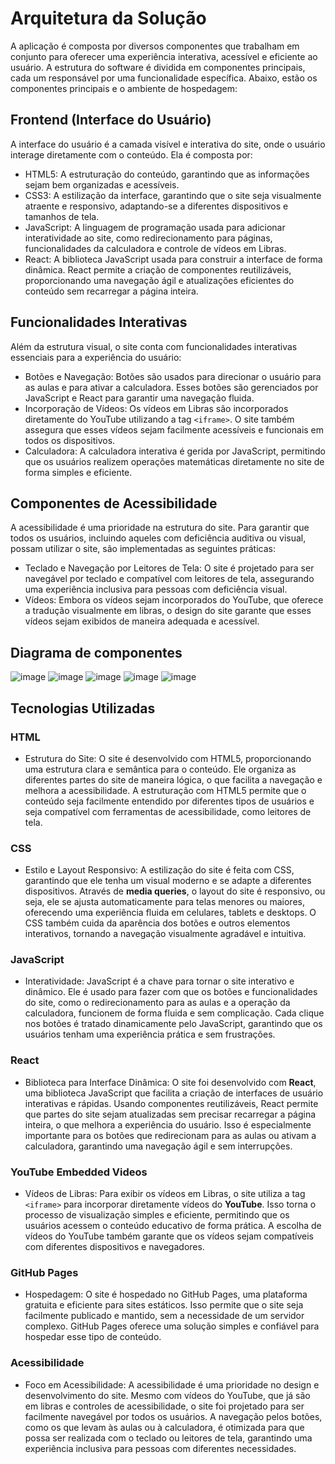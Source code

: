 
# Arquitetura da Solução

A aplicação é composta por diversos componentes que trabalham em conjunto para oferecer uma experiência interativa, acessível e eficiente ao usuário. A estrutura do software é dividida em componentes principais, cada um responsável por uma funcionalidade específica. Abaixo, estão os componentes principais e o ambiente de hospedagem:

## Frontend (Interface do Usuário)
A interface do usuário é a camada visível e interativa do site, onde o usuário interage diretamente com o conteúdo. Ela é composta por:

- HTML5: A estruturação do conteúdo, garantindo que as informações sejam bem organizadas e acessíveis.
- CSS3: A estilização da interface, garantindo que o site seja visualmente atraente e responsivo, adaptando-se a diferentes dispositivos e tamanhos de tela.
- JavaScript: A linguagem de programação usada para adicionar interatividade ao site, como redirecionamento para páginas, funcionalidades da calculadora e controle de vídeos em Libras.
- React: A biblioteca JavaScript usada para construir a interface de forma dinâmica. React permite a criação de componentes reutilizáveis, proporcionando uma navegação ágil e atualizações eficientes do conteúdo sem recarregar a página inteira.

## Funcionalidades Interativas
Além da estrutura visual, o site conta com funcionalidades interativas essenciais para a experiência do usuário:

- Botões e Navegação: Botões são usados para direcionar o usuário para as aulas e para ativar a calculadora. Esses botões são gerenciados por JavaScript e React para garantir uma navegação fluida.
- Incorporação de Vídeos: Os vídeos em Libras são incorporados diretamente do YouTube utilizando a tag `<iframe>`. O site também assegura que esses vídeos sejam facilmente acessíveis e funcionais em todos os dispositivos.
- Calculadora: A calculadora interativa é gerida por JavaScript, permitindo que os usuários realizem operações matemáticas diretamente no site de forma simples e eficiente.

## Componentes de Acessibilidade
A acessibilidade é uma prioridade na estrutura do site. Para garantir que todos os usuários, incluindo aqueles com deficiência auditiva ou visual, possam utilizar o site, são implementadas as seguintes práticas:

- Teclado e Navegação por Leitores de Tela: O site é projetado para ser navegável por teclado e compatível com leitores de tela, assegurando uma experiência inclusiva para pessoas com deficiência visual.
- Vídeos: Embora os vídeos sejam incorporados do YouTube, que oferece a tradução visualmente em libras, o design do site garante que esses vídeos sejam exibidos de maneira adequada e acessível.


## Diagrama de componentes

![image](https://github.com/user-attachments/assets/d29654ef-0f80-4cd4-9e2c-4c6a0aa85665)
![image](https://github.com/user-attachments/assets/6f4b0886-3e3d-43fd-93b5-823a9c018b5c)
![image](https://github.com/user-attachments/assets/cf611cd9-98d1-4137-8188-4da0083c99ec)
![image](https://github.com/user-attachments/assets/329d453f-e6df-4e0f-98a1-5ced966a4827)
![image](https://github.com/user-attachments/assets/eba23a7b-07b8-4ed5-97ba-80e381da39c1)

## Tecnologias Utilizadas


### HTML
   - Estrutura do Site: O site é desenvolvido com HTML5, proporcionando uma estrutura clara e semântica para o conteúdo. Ele organiza as diferentes partes do site de maneira lógica, o que facilita a navegação e melhora a acessibilidade. A estruturação com HTML5 permite que o conteúdo seja facilmente entendido por diferentes tipos de usuários e seja compatível com ferramentas de acessibilidade, como leitores de tela.

### CSS
   - Estilo e Layout Responsivo: A estilização do site é feita com CSS, garantindo que ele tenha um visual moderno e se adapte a diferentes dispositivos. Através de **media queries**, o layout do site é responsivo, ou seja, ele se ajusta automaticamente para telas menores ou maiores, oferecendo uma experiência fluida em celulares, tablets e desktops. O CSS também cuida da aparência dos botões e outros elementos interativos, tornando a navegação visualmente agradável e intuitiva.

### JavaScript
   - Interatividade: JavaScript é a chave para tornar o site interativo e dinâmico. Ele é usado para fazer com que os botões e funcionalidades do site, como o redirecionamento para as aulas e a operação da calculadora, funcionem de forma fluida e sem complicação. Cada clique nos botões é tratado dinamicamente pelo JavaScript, garantindo que os usuários tenham uma experiência prática e sem frustrações.

### React
   - Biblioteca para Interface Dinâmica: O site foi desenvolvido com **React**, uma biblioteca JavaScript que facilita a criação de interfaces de usuário interativas e rápidas. Usando componentes reutilizáveis, React permite que partes do site sejam atualizadas sem precisar recarregar a página inteira, o que melhora a experiência do usuário. Isso é especialmente importante para os botões que redirecionam para as aulas ou ativam a calculadora, garantindo uma navegação ágil e sem interrupções.

### YouTube Embedded Videos
   - Vídeos de Libras: Para exibir os vídeos em Libras, o site utiliza a tag `<iframe>` para incorporar diretamente vídeos do **YouTube**. Isso torna o processo de visualização simples e eficiente, permitindo que os usuários acessem o conteúdo educativo de forma prática. A escolha de vídeos do YouTube também garante que os vídeos sejam compatíveis com diferentes dispositivos e navegadores.

### GitHub Pages
   - Hospedagem: O site é hospedado no GitHub Pages, uma plataforma gratuita e eficiente para sites estáticos. Isso permite que o site seja facilmente publicado e mantido, sem a necessidade de um servidor complexo. GitHub Pages oferece uma solução simples e confiável para hospedar esse tipo de conteúdo.

### Acessibilidade
   - Foco em Acessibilidade: A acessibilidade é uma prioridade no design e desenvolvimento do site. Mesmo com vídeos do YouTube, que já são em libras e controles de acessibilidade, o site foi projetado para ser facilmente navegável por todos os usuários. A navegação pelos botões, como os que levam às aulas ou à calculadora, é otimizada para que possa ser realizada com o teclado ou leitores de tela, garantindo uma experiência inclusiva para pessoas com diferentes necessidades.


